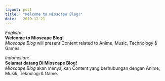 ```yaml
---
layout: post
title:  "Welcome to Mioscape Blog!"
date:   2019-12-21
---
```

_English:_  
**Welcome to Mioscape Blog!**  
_Mioscape Blog_ will present Content related to Anime, Music, Technology & Games.  

_Indonesian:_  
**Selamat datang Di Mioscape Blog!**  
_Mioscape Blog_ akan menyajikan Content yang berhubungan dengan Anime, Musik, Teknologi & Game.

